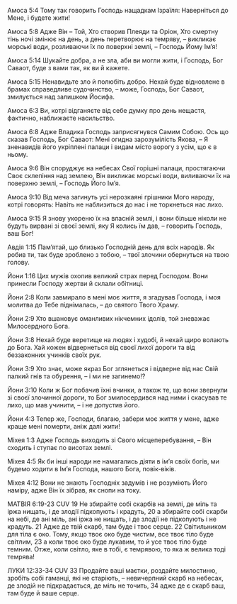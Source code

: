 Амоса 5:4 Тому так говорить Господь нащадкам Ізраїля: Наверніться до Мене, і будете жити!

Амоса 5:8 Адже Він – Той, Хто створив Плеяди та Оріон, Хто смертну тінь ночі змінює на день, а день перетворює на темряву, – викликає морські води, розливаючи їх по поверхні землі, – Господь Йому Ім’я!

Амоса 5:14 Шукайте добра, а не зла, аби ви могли жити, і Господь, Бог Саваот, буде з вами так, як ви й кажете.

Амоса 5:15 Ненавидьте зло й полюбіть добро. Нехай буде відновлене в брамах справедливе судочинство, – може, Господь, Бог Саваот, змилується над залишком Йосифа.

Амоса 6:3 Ви, котрі відганяєте від себе думку про день нещастя, фактично, наближаєте насильство.

Амоса 6:8 Адже Владика Господь заприсягнувся Самим Собою. Ось що сказав Господь, Бог Саваот: Мені огидна зарозумілість Якова, – Я зненавидів його укріплені палаци і видам місто ворогу з усім, що є в ньому.

Амоса 9:6 Він споруджує на небесах Свої горішні палаци, простягаючи Своє склепіння над землею, Він викликає морські води, виливаючи їх на поверхню землі, – Господь Його Ім’я.

Амоса 9:10 Від меча загинуть усі нерозкаяні грішники Мого народу, котрі говорять: Навіть не наблизиться до нас і не торкнеться нас лихо.

Амоса 9:15 Я знову укореню їх на власній землі, і вони більше ніколи не будуть вирвані зі своєї землі, яку Я колись їм дав, – говорить Господь, ваш Бог!

Авдія 1:15 Пам’ятай, що близько Господній день для всіх народів. Як робив ти, так буде зроблено з тобою, – твої злочини обернуться на твою голову.

Йони 1:16 Цих мужів охопив великий страх перед Господом. Вони принесли Господу жертви й склали обітниці.

Йони 2:8 Коли завмирало в мені моє життя, я згадував Господа, і моя молитва до Тебе піднімалась, – до святого Твого Храму.

Йони 2:9 Хто вшановує оманливих нікчемних ідолів, той зневажає Милосердного Бога.

Йони 3:8 Нехай буде веретище на людях і худобі, й нехай щиро волають до Бога. Хай кожен відвернеться від своєї лихої дороги та від беззаконних учинків своїх рук.

Йони 3:9 Хто знає, може якраз Бог зглянеться і відверне від нас Свій палкий гнів та обурення, – і ми не загинемо!?

Йони 3:10 Коли ж Бог побачив їхні вчинки, а також те, що вони звернули зі своєї злочинної дороги, то Бог змилосердився над ними і скасував те лихо, що мав учинити, – і не допустив його.

Йони 4:3 Тепер же, Господи, благаю, забери моє життя у мене, адже краще мені померти, аніж далі жити!

Міхея 1:3 Адже Господь виходить зі Свого місцеперебування, – Він сходить і ступає по висотах землі.

Міхея 4:5 Як би інші народи не намагались діяти в ім’я своїх богів, ми будемо ходити в Ім’я Господа, нашого Бога, повік-віків.

Міхея 4:12 Вони не знають Господніх задумів і не розуміють Його наміру, адже Він їх зібрав, як снопи на току.

‭МАТВІЯ‬ ‭6:19‭-‬23‬ ‭CUV‬
19 Не збирайте собі скарбів на землі, де міль та іржа нищать, і де злодії підкопують і крадуть, 20  а збирайте собі скарби на небі, де ані міль, ані іржа не нищать, і де злодії не підкопують і не крадуть. 21 Адже де твій скарб, там буде і твоє серце. 22  Світильником для тіла є око. Тому, якщо твоє око буде чистим, все твоє тіло буде світлим, 23 а коли твоє око буде лукавим, то й усе твоє тіло буде темним. Отже, коли світло, яке в тобі, є темрявою, то яка ж велика тоді темрява!

‭ЛУКИ‬ ‭12:33‭-‬34‬ ‭CUV‬
33 Продайте ваші маєтки, роздайте милостиню, зробіть собі гаманці, які не старіють, – невичерпний скарб на небесах, де злодій не підкрадається, де міль не точить, 34 адже де є скарб ваш, там буде й ваше серце.
